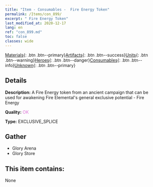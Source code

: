 ```yaml
---
title: "Item - Consumables -  Fire Energy Token"
permalink: /Items/con_899/
excerpt: " Fire Energy Token"
last_modified_at: 2020-12-17
lang: en
ref: "con_899.md"
toc: false
classes: wide
---
```

 [Materials](/Items/){: .btn .btn--primary}[Artifacts](/Items/Artifacts/){: .btn .btn--success}[Units](/Items/Units/){: .btn .btn--warning}[Heroes](/Items/Heroes/){: .btn .btn--danger}[Consumables](/Items/Consumables/){: .btn .btn--info}[Unknown](/Items/Unknown/){: .btn .btn--primary}

## Details
 **Description:** A Fire Energy token from an ancient campaign that can be used for awakening Fire Elemental's general exclusive potential - Fire Energy

 **Quality:** <span style="color: #DA70D6">OK</span>

 **Type:** EXCLUSIVE_SPLICE

## Gather

*    Glory Arena 
*    Glory Store 

## This item contains:

  None

